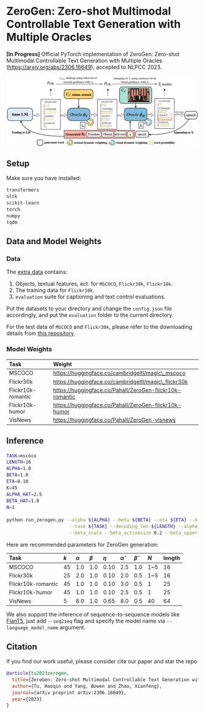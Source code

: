 # ZeroGen: Zero-shot Multimodal Controllable Text Generation with Multiple Oracles
**[In Progress]** Official PyTorch implementation of ZeroGen: Zero-shot Multimodal Controllable Text Generation with Multiple Oracles (https://arxiv.org/abs/2306.16649), accepted to NLPCC 2023.

![teaser](./teaser.jpg)

## Setup

Make sure you have installed:
```bash
transformers
nltk
scikit-learn
torch
numpy
tqdm
```

## Data and Model Weights

### Data

The [extra data](https://drive.google.com/drive/folders/1XHviYZnrX3KNqSKvUwkoHsxmeSFP5Jgn?usp=sharing) contains:

1. Objects, textual features, ect. for `MSCOCO`, `Flickr30k`, `Flickr10k`.
2. The training data for `Flickr10k`.
3. `evaluation` suite for captioning and text control evaluations.

Put the datasets to your directory and change the `config.json` file accordingly, and put the `evaluation` folder to the current directory.

For the test data of `MSCOCO` and `Flickr30k`, please refer to the downloading details from [this repository](https://github.com/yxuansu/MAGIC).

### Model Weights

| Task               | Weight                                                   |
| :----------------- | :------------------------------------------------------- |
| MSCOCO             | https://huggingface.co/cambridgeltl/magic\_mscoco        |
| Flickr30k          | https://huggingface.co/cambridgeltl/magic\_flickr30k     |
| Flickr10k-romantic | https://huggingface.co/PahaII/ZeroGen-flickr10k-romantic |
| Flickr10k-humor    | https://huggingface.co/PahaII/ZeroGen-flickr10k-humor    |
| VisNews            | https://huggingface.co/PahaII/ZeroGen-visnews            |

## Inference

```bash
TASK=mscoco
LENGTH=16
ALPHA=1.0
BETA=1.0
ETA=0.10
K=45
ALPHA_HAT=2.5
BETA_HAT=1.0
N=1

python run_zerogen.py --alpha ${ALPHA} --beta ${BETA} --eta ${ETA} --k ${K} --condition_method add \
                       --task ${TASK} --decoding_len ${LENGTH} --alpha_scale --alpha_activasize ${ALPHA_HAT}  \
                       --beta_scale --beta_activesize 0.2 --beta_upper ${BETA_HAT} --n_obj ${N}
```

Here are recommended parameters for ZeroGen generation:

| Task               | $k$ | $\alpha$ | $\beta$ | $\eta$ | $\hat{\alpha}$ | $\hat{\beta}$ | $N$ | length
| :----------------- | :---- | :---------- | :--------- | :-------- | :----------------- | :---------------- | :---- | :---- |
| MSCOCO             | 45    | 1\.0        | 1\.0       | 0\.10     | 2\.5               | 1\.0              | 1~5   | 16
| Flickr30k          | 25    | 2\.0        | 1\.0       | 0\.10     | 2\.0               | 0\.5              | 1~5   | 16
| Flickr10k-romantic | 45    | 1\.0        | 1\.0       | 0\.10     | 3\.0               | 0\.5              | 1     | 25
| Flickr10k-humor    | 45    | 1\.0        | 1\.0       | 0\.10     | 2\.5               | 0\.5              | 1     | 25
| VisNews            | 5     | 8\.0        | 1\.0       | 0\.65     | 8\.0               | 0\.5              | 40    | 64

We also support the inference of sequence-to-sequence models like [FlanT5](https://huggingface.co/google/flan-t5-base), just add `--seq2seq` flag and specify the model name via `--language_model_name` argument.

## Citation

If you find our work useful, please consider cite our paper and star the repo

```bibtex
@article{tu2023zerogen,
  title={ZeroGen: Zero-shot Multimodal Controllable Text Generation with Multiple Oracles},
  author={Tu, Haoqin and Yang, Bowen and Zhao, Xianfeng},
  journal={arXiv preprint arXiv:2306.16649},
  year={2023}
}
```